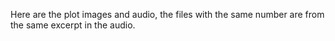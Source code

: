 Here are the plot images and audio, the files with the same number are from the same excerpt in the audio.
